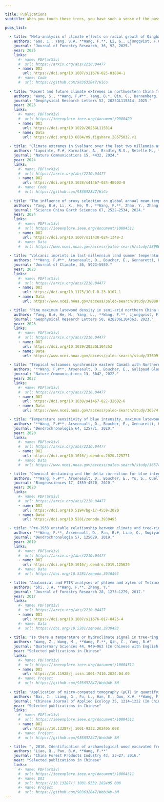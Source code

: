 ```yaml
---
 
title: Publications
subtitle: When you touch these trees, you have such a sense of the passage of time, of history

pubs_list:
  
  - title: "Meta-analysis of climate effects on radial growth of Qinghai spruce in northwestern China"
    authors: "Gao, C., Yang, B.#, **Wang, F.**, Li, G., Ljungqvist, F.C., Bräuning, A., Belokopytova, L.V., Vaganov, E.A."
    journal: "Journal of Forestry Research, 36, 92, 2025."
    year: 2025
    links:
      #- name: PDF(arXiv)
      #  url: https://arxiv.org/abs/2210.04477
      - name: DOI
        url: https://doi.org/10.1007/s11676-025-01884-1
      #- name: Code
      #  url: https://github.com/983632847/HiCo
  
  - title: "Recent and future climate extremes in northwestern China from millennial tree-ring records"
    authors: "Wang, S., **Wang, F.#**, Yang, B.*, Qin, C., Dannenberg, M.P."
    journal: "Geophysical Research Letters 52, 2025GL115814, 2025."
    year: 2025
    links:
      #- name: PDF(arXiv)
      #  url: https://ieeexplore.ieee.org/document/9980429
      - name: DOI
        url: https://doi.org/10.1029/2025GL115814
      - name: Data
        url: https://doi.org/10.6084/m9.figshare.28575032.v1
  
  - title: "Climate extremes in Svalbard over the last two millennia are linked to atmospheric blocking"
    authors: "Lapointe, F.#, Karmalkar, A., Bradley R.S., Retelle M., **Wang, F.**"
    journal: "Nature Communications 15, 4432, 2024."
    year: 2024
    links:
      #- name: PDF(arXiv)
      #  url: https://arxiv.org/abs/2210.04477
      - name: DOI
        url: https://doi.org/10.1038/s41467-024-48603-8
      #- name: Code
      #  url: https://github.com/983632847/HiCo
  
  - title: "The influence of proxy selection on global annual mean temperature reconstructions during the Common Era"
    authors: "Yang, B.#, Li, X., He, M., **Wang, F.**, Zhao, Y., Zhang, P., Wang, J"
    journal: "Science China Earth Sciences 67, 2522–2534, 2024."
    year: 2024
    links:
      #- name: PDF(arXiv)
      #  url: https://ieeexplore.ieee.org/document/10004511
      - name: DOI
        url: https://doi.org/10.1007/s11430-024-1348-3
      #- name: Data
      #  url: https://www.ncei.noaa.gov/access/paleo-search/study/38080
  
  - title: "Volcanic imprints in last-millennium land summer temperatures in the circum North-Atlantic area, 2023"
    authors: "**Wang, F.#**, Arseneault, D., Boucher, É., Gennaretti, F., Lapointe, F., Yu, S., Francus, P"
    journal: "Journal of Climate, 36, 5923–5939."
    year: 2023
    links:
      #- name: PDF(arXiv)
      #  url: https://arxiv.org/abs/2210.04477
      - name: DOI
        url: https://doi.org/10.1175/JCLI-D-23-0107.1
      - name: Data
        url: https://www.ncei.noaa.gov/access/paleo-search/study/38080

  - title: "Pine maximum latewood density in semi-arid northern China records hydroclimate rather than temperature"
    authors: "Yang, B.#, He, M., Yang, L., **Wang, F.**, Ljungqvist, F."
    journal: "Geophysical Research Letters 50, e2023GL104362, 2023."
    year: 2023
    links:
      #- name: PDF(arXiv)
      #  url: https://arxiv.org/abs/2210.04477
      - name: DOI
        url: https://doi.org/10.1029/2023GL104362
      - name: Data
        url: https://www.ncei.noaa.gov/access/paleo-search/study/37699
  
  - title: "Tropical volcanoes synchronize eastern Canada with Northern Hemisphere millennial temperature variability"
    authors: "**Wang, F.#**, Arseneault, D., Boucher, É., Galipaud Gloaguen, G., Deharte, A., Yu, S."
    journal: "Nature Communications 13, 5042, 2022."
    year: 2022
    links:
      #- name: PDF(arXiv)
      #  url: https://arxiv.org/abs/2210.04477
      - name: DOI
        url: https://doi.org/10.1038/s41467-022-32682-6
      - name: Data
        url: https://www.ncei.noaa.gov/access/paleo-search/study/36574

  - title: "Temperature sensitivity of blue intensity, maximum latewood density, and ring width data of living black spruce trees in the eastern Canadian taiga"
    authors: "**Wang, F.#**, Arseneault, D., Boucher, É., Gennaretti, F., Yu, S., Zhang, T."
    journal: "Dendrochronologia 64, 125771, 2020."
    year: 2020
    links:
      #- name: PDF(arXiv)
      #  url: https://arxiv.org/abs/2210.04477
      - name: DOI
        url: https://doi.org/10.1016/j.dendro.2020.125771
      #- name: Data
      #  url: https://www.ncei.noaa.gov/access/paleo-search/study/36574

  - title: "Chemical destaining and the delta correction for blue intensity measurements of stained lake subfossil trees"
    authors: "**Wang, F.#**, Arseneault, D., Boucher, É., Yu, S., Ouellet, S., Chaillou, G., Delwaide, A., Wang, L."
    journal: "Biogeosciences 17, 4559–4570, 2020."
    year: 2020
    links:
      #- name: PDF(arXiv)
      #  url: https://arxiv.org/abs/2210.04477
      - name: DOI
        url: https://doi.org/10.5194/bg-17-4559-2020
      - name: Data
        url: https://doi.org/10.5281/zenodo.3930493

  - title: "Pre-1930 unstable relationship between climate and tree-ring width of Pinus taiwanensis hayata in southeastern China"
    authors: "**Wang, F.**, Arseneault, D., Pan, B.#, Liao, Q., Sugiyama, J."
    journal: "Dendrochronologia 57, 125629, 2019."
    year: 2019
    links:
      #- name: PDF(arXiv)
      #  url: https://arxiv.org/abs/2210.04477
      - name: DOI
        url: https://doi.org/10.1016/j.dendro.2019.125629
      #- name: Data
      #  url: https://doi.org/10.5281/zenodo.3930493

  - title: "Anatomical and FTIR analyses of phloem and xylem of Tetracentron sinense. . "
    authors: "Shi, J.#, **Wang, F.**, Zhang, Y."
    journal: "Journal of Forestry Research 28, 1273–1279, 2017."
    year: 2017
    links:
      #- name: PDF(arXiv)
      #  url: https://arxiv.org/abs/2210.04477
      - name: DOI
        url: https://doi.org/10.1007/s11676-017-0425-4
      #- name: Data
      #  url: https://doi.org/10.5281/zenodo.3930493
       
  - title: "Is there a temperature or hydroclimate signal in tree-ring width of Qinghai spruce and Qilian juniper in the Wulan region, Qinghai Province?"
    authors: "Wang, Z., Wang, M., **Wang, F.**, Qin, C., Yang, B.#"
    journal: "Quaternary Sciences 44, 949–962 (In Chinese with English abstract), 2024."
    year: "Selected publications in Chinese"
    links:
      #- name: PDF(arXiv)
      #  url: https://ieeexplore.ieee.org/document/10004511
      - name: DOI
        url: https://10.11928/j.issn.1001-7410.2024.04.09
      #- name: Project
      #  url: https://github.com/983632847/WebUAV-3M
  
  - title: "Application of micro-computed tomography (μCT) in quantifying xylem vessels of broadleaved trees"
    authors: "Bai, C., Liang, G., Fu, L., Han, E., Guo, X.#, **Wang, F.**"
    journal: "Chinese Journal of Applied Ecology 35, 1214–1222 (In Chinese with English abstract), 2024."
    year: "Selected publications in Chinese"
    links:
      #- name: PDF(arXiv)
      #  url: https://ieeexplore.ieee.org/document/10004511
      - name: DOI
        url: https://10.13287/j.1001-9332.202405.008
      #- name: Project
      #  url: https://github.com/983632847/WebUAV-3M

  - title: ", 2016. Identification of archaeological wood excavated from Nanjing Longjiang shipyard. "
    authors: "Liao, Q., Pan, B.#, **Wang, F.**"
    journal: "China Forest Products Industry 43, 23–27, 2016."
    year: "Selected publications in Chinese"
    links:
      #- name: PDF(arXiv)
      #  url: https://ieeexplore.ieee.org/document/10004511
      #- name: DOI
      #  url: https://10.13287/j.1001-9332.202405.008
      #- name: Project
      #  url: https://github.com/983632847/WebUAV-3M
---
```

